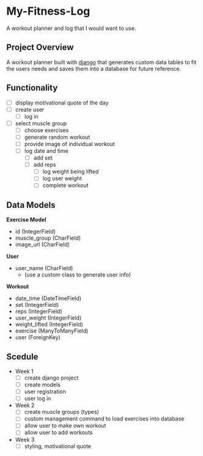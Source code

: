 
# My-Fitness-Log

A workout planner and log that I would want to use.

## Project Overview

A workout planner built with [django](https://www.djangoproject.com) that generates custom data tables to fit the users needs and saves them into a database for future reference.

## Functionality

- [ ] display motivational quote of the day
- [ ] create user
    - [ ] log in
- [ ] select muscle group
    - [ ] choose exercises
    - [ ] generate random workout
    - [ ] provide image of individual workout
    - [ ] log date and time
        - [ ] add set
        - [ ] add reps
            - [ ] log weight being lifted
            - [ ] log user weight
            - [ ] complete workout

## Data Models

**Exercise Model**
- id (IntegerField)
- muscle_group (CharField)
- image_url (CharField)

**User**
- user_name (CharField)
  - (use a custom class to generate user info)

**Workout**
- date_time (DateTimeField)
- set (IntegerField)
- reps (IntegerField)
- user_weight (IntegerField)
- weight_lifted (IntegerField)
- exercise (ManyToManyField)
- user (ForeignKey)

## Scedule

- Week 1
  - [ ] create django project
  - [ ] create models
  - [ ] user registration
  - [ ] user log in
- Week 2
  - [ ] create muscle groups (types)
  - [ ] custom management command to load exercises into database
  - [ ] allow user to make own workout
  - [ ] allow user to add workouts
- Week 3
  - [ ] styling, motivational quote
